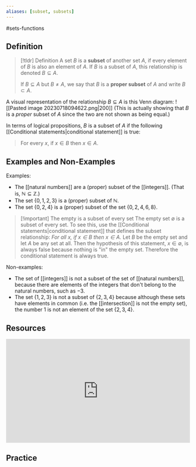 ```yaml
---
aliases: [subset, subsets]
--- 
```

#sets-functions
## Definition 

> [!tldr] Definition
> A set $B$ is a **subset** of another set $A$, if every element of $B$ is also an element of $A$. If $B$ is a subset of $A$, this relationship is denoted $B \subseteq A$.  
> 
> If $B \subseteq A$ but $B \neq A$, we say that $B$ is a **proper subset** of $A$ and write $B \subset A$. 

A visual representation of the relationship $B \subseteq A$ is this Venn diagram: 
![[Pasted image 20230718094622.png|200]]
(This is actually showing that $B$ is a *proper* subset of $A$ since the two are not shown as being equal.)

In terms of logical propositions, $B$ is a subset of $A$ if the following [[Conditional statements|conditional statement]] is true: 

> For every $x$, if $x \in B$ then $x \in A$. 
## Examples and Non-Examples

Examples: 
- The [[natural numbers]] are a (proper) subset of the [[integers]]. (That is, $\mathbb{N} \subseteq \mathbb{Z}$.)
- The set $\{0,1,2,3\}$ is a (proper) subset of $\mathbb{N}$. 
- The set $\{0,2,4\}$ is a (proper) subset of the set $\{0,2,4,6,8\}$. 

> [!important] The empty is a subset of every set
> The empty set $\emptyset$ is a subset of every set. To see this, use the [[Conditional statements|conditional statement]] that defines the subset relationship: *For all $x$, if $x \in B$ then $x \in A$.* Let $B$ be the empty set and let $A$ be any set at all. Then the hypothesis of this statement, $x \in \emptyset$, is always false because nothing is "in" the empty set. Therefore the conditional statement is always true.

Non-examples: 
- The set of [[integers]] is not a subset of the set of [[natural numbers]], because there are elements of the integers that don't belong to the natural numbers, such as $-3$. 
- The set $\{1,2,3\}$ is not a subset of $\{2,3,4\}$ because although these sets have elements in common (i.e. the [[intersection]] is not the empty set), the number $1$ is not an element of the set $\{2,3,4\}$. 

## Resources 

<div style="padding:56.25% 0 0 0;position:relative;"><iframe src="https://player.vimeo.com/video/606554057?badge=0&amp;autopause=0&amp;player_id=0&amp;app_id=58479" frameborder="0" allow="autoplay; fullscreen; picture-in-picture" allowfullscreen style="position:absolute;top:0;left:0;width:100%;height:100%;" title="Screencast 3.4: Subsets and set equality"></iframe></div><script src="https://player.vimeo.com/api/player.js"></script>


## Practice 
